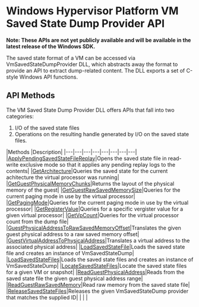 # Windows Hypervisor Platform VM Saved State Dump Provider API

**Note: These APIs are not yet publicly available and will be available in the latest release of the Windows SDK.**

The saved state format of a VM can be accessed via VmSavedStateDumpProvider DLL, which abstracts away the format to provide an API to extract dump-related content. The DLL exports a set of C-style Windows API functions.
 
## API Methods

The VM Saved State Dump Provider DLL offers APIs that fall into two categories: 
1. I/O of the saved state files
2. Operations on the resulting handle generated by I/O on the saved state files.

|Methods   |Description|
|---|---|---|---|---|---|---|---|
|[ApplyPendingSavedStateFileReplay](funcs/ApplyPendingSavedStateFileReplay.md)|Opens the saved state file in read-write exclusive mode so that it applies any pending replay logs to the contents|
|[GetArchitecture](funcs/GetArchitecture.md)|Queries the saved state for the current achitecture the virtual processor was running|
|[GetGuestPhysicalMemoryChunks](funcs/GetGuestPhysicalMemoryChunks.md)|Returns the layout of the physical memory of the guest|
|[GetGuestRawSavedMemorySize](funcs/WHvEmulatoGetGuestRawSavedMemorySizerCreateEmulator.md)|Queries for the current paging mode in use by the virtual processor|
|[GetPagingMode](funcs/GetPagingMode.md)|Queries for the current paging mode in use by the virtual processor|
|[GetRegisterValue](funcs/GetRegisterValue.md)|Queries for a specific vergister value for a given virtual processor|
|[GetVpCount](funcs/GetVpCount.md)|Queries for the virtual processor count from the dump file|
|[GuestPhysicalAddressToRawSavedMemoryOffset](funcs/GuestPhysicalAddressToRawSavedMemoryOffset.md)|Translates the given guest physical address to a raw saved memory offset|
|[GuestVirtualAddressToPhysicalAddress](funcs/GuestVirtualAddressToPhysicalAddress.md)|Translates a virtual address to the associated physical address|
|[LoadSavedStateFile](funcs/LoadSavedStateFile.md)|Loads the saved state file and creates an instance of VmSavedStateDump|
|[LoadSavedStateFiles](funcs/LoadSavedStateFiles.md)|Loads the saved state files and creates an instance of VmSavedStateDump|
|[LocateSavedStateFiles](funcs/LocateSavedStateFiles.md)|Locate the saved state files for a given VM or snapshot|
|[ReadGuestPhysicalAddress](funcs/ReadGuestPhysicalAddress.md)|Reads from the saved state file the given guest physical address range|
|[ReadGuestRawSavedMemory](funcs/ReadGuestRawSavedMemory.md)|Read raw memory from the saved state file|
|[ReleaseSavedStateFiles](funcs/ReleaseSavedStateFiles.md)|Releases the given VmSavedStateDump provider that matches the supplied ID|
|   |   |
